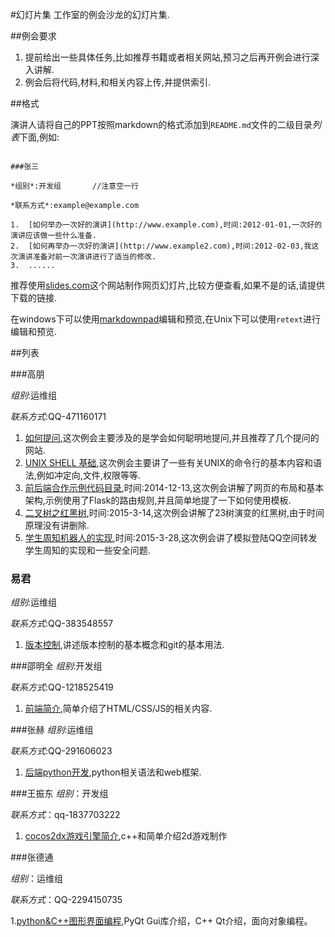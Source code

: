 #幻灯片集
工作室的例会沙龙的幻灯片集.

##例会要求

1.  提前给出一些具体任务,比如推荐书籍或者相关网站,预习之后再开例会进行深入讲解.
2.  例会后将代码,材料,和相关内容上传,并提供索引.

##格式

演讲人请将自己的PPT按照markdown的格式添加到`README.md`文件的二级目录*列表*下面,例如:

```

###张三

*组别*:开发组       //注意空一行

*联系方式*:example@example.com

1.  [如何举办一次好的演讲](http://www.example.com),时间:2012-01-01,一次好的演讲应该做一些什么准备.
2.  [如何再举办一次好的演讲](http://www.example2.com),时间:2012-02-03,我这次演讲准备对前一次演讲进行了适当的修改.
3.  ......

```

推荐使用[slides.com](http://www.slides.com)这个网站制作网页幻灯片,比较方便查看,如果不是的话,请提供下载的链接.

在windows下可以使用[markdownpad](http://markdownpad.com/)编辑和预览,在Unix下可以使用`retext`进行编辑和预览.

##列表

###高朋

*组别*:运维组

*联系方式*:QQ-471160171

1.  [如何提问](http://slides.com/gaopeng/ask-smart-question),这次例会主要涉及的是学会如何聪明地提问,并且推荐了几个提问的网站.
2.  [UNIX SHELL 基础](http://slides.com/gaopeng/unix-shel#/),这次例会主要讲了一些有关UNIX的命令行的基本内容和语法,例如冲定向,文件,权限等等.
3.  [前后端合作示例代码目录](2014-12-13-Sat),时间:2014-12-13,这次例会讲解了网页的布局和基本架构,示例使用了Flask的路由规则,并且简单地提了一下如何使用模板.
4.  [二叉树之红黑树](https://github.com/CIPPUS-SSS/assignment/blob/master/binary_tree/lecture_cn.md),时间:2015-3-14,这次例会讲解了23树演变的红黑树,由于时间原理没有讲删除.
5.  [学生周知机器人的实现](https://github.com/ggaaooppeenngg/QQLogin),时间:2015-3-28,这次例会讲了模拟登陆QQ空间转发学生周知的实现和一些安全问题.

### 易君
*组别*:运维组

*联系方式*:QQ-383548557

1. [版本控制](http://slides.com/junyi/version-control),讲述版本控制的基本概念和git的基本用法.

###邵明全
*组别*:开发组

*联系方式*:QQ-1218525419

1. [前端简介](http://slides.com/shaomingquan/front-end),简单介绍了HTML/CSS/JS的相关内容.

###张赫
*组别*:运维组

*联系方式*:QQ-291606023

1. [后端python开发](http://slides.com/zhanghe-dut/back-end#/),python相关语法和web框架.

###王振东
*组别*：开发组

*联系方式*：qq-1837703222

1. [cocos2dx游戏引擎简介](http://pan.baidu.com/s/1gdGiPyV),c++和简单介绍2d游戏制作


###张德通

*组别*：运维组

*联系方式*：QQ-2294150735

1.[python&C++图形界面编程](https://github.com/CIPPUS-SSS/slides/tree/master/2015-04-001),PyQt Gui库介绍，C++ Qt介绍，面向对象编程。
